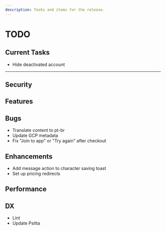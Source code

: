 ```yaml
---
description: Tasks and items for the release.
---
```


# TODO

## Current Tasks

- Hide deactivated account

---

## Security

## Features

## Bugs

- Translate content to pt-br
- Update GCP metadata
- Fix "Join to app" or "Try again" after checkout

## Enhancements

- Add message action to character saving toast
- Set up pricing redirects

## Performance

## DX

- Lint
- Update Psitta
